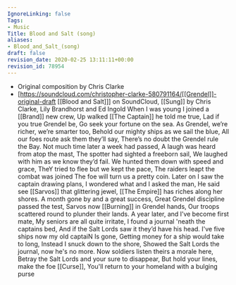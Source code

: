```yaml
---
IgnoreLinking: false
Tags:
- Music
Title: Blood and Salt (song)
aliases:
- Blood_and_Salt_(song)
draft: false
revision_date: 2020-02-25 13:11:11+00:00
revision_id: 78954
---
```


* Original composition by Chris Clarke
* [https://soundcloud.com/christopher-clarke-580791164/[[Grendel]]-original-draft [[Blood and Salt]]] on SoundCloud, [[Sung]] by Chris Clarke, Lily Brandhorst  and Ed Ingold
When I was young I joined a [[Brand]] new crew,
Up walked [[The Captain]] he told me true,
Lad if you true Grendel be,
Go seek your fortune on the sea.
As Grendel, we’re richer, we’re smarter too,
Behold our mighty ships as we sail the blue,
All our foes route ask them they’ll say,
There’s no doubt the Grendel rule the Bay.
Not much time later a week had passed,
A laugh was heard from atop the mast,
The spotter had sighted a freeborn sail,
We laughed with him as we know they’d fail.
We hunted them down with speed and grace,
TheY tried to flee but we kept the pace,
The raiders leapt the combat was joined
The foe will turn us a pretty coin.
Later on I saw the captain drawing plans,
I wondered what and I asked the man,
He said see [[Sarvos]] that glittering jewel,
[[The Empire]] has riches along her shores.
A month gone by and a great success,
Great Grendel discipline passed the test,
Sarvos now [[Burning]] in Grendel hands,
Our troops scattered round to plunder their lands.
A year later, and I’ve become first mate,
My seniors are all quite irritate,
I found a journal 'neath the captains bed,
And if the Salt Lords saw it they’d have his head.
I've five ships now my old captaiN Is gone,
Getting money for a ship would take to long,
Instead I snuck down to the shore,
Showed the Salt Lords the journal, now he's no more.
Now soldiers listen theirs a morale here,
Betray the Salt Lords and your sure to disappear,
But hold your lines, make the foe [[Curse]],
You'll return to your homeland with a bulging purse